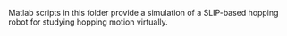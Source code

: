 Matlab scripts in this folder provide a simulation of a SLIP-based hopping robot for studying hopping motion virtually.
